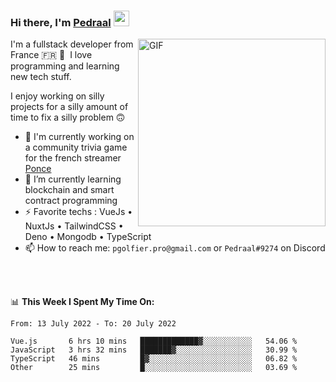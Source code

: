 ### Hi there, I'm <a href="https://pedraal.dev" target="_blank">Pedraal</a> <img src="https://media.giphy.com/media/hvRJCLFzcasrR4ia7z/giphy.gif" width="25px">
<img align="right" alt="GIF" src="https://pedraal.dev/avatar.png" width="300" height="300" />

I'm a fullstack developer from France 🇫🇷 🥖 &nbsp;I love programming and learning new
tech stuff.

I enjoy working on silly projects for a silly amount of time to fix a silly problem 🙃

- 🔭  I'm currently working on a community trivia game for the french streamer <a href="https://twitch.tv/ponce" target="_blank">Ponce</a>
- 🌱 I’m currently learning blockchain and smart contract programming
- ⚡ Favorite techs : VueJs &bull; NuxtJs &bull; TailwindCSS &bull; Deno &bull; Mongodb &bull; TypeScript
- 📫 How to reach me: `pgolfier.pro@gmail.com` or `Pedraal#9274` on Discord

<br>
<br>

📊 **This Week I Spent My Time On:**
<!--START_SECTION:waka-->

```text
From: 13 July 2022 - To: 20 July 2022

Vue.js       6 hrs 10 mins   █████████████▓░░░░░░░░░░░   54.06 %
JavaScript   3 hrs 32 mins   ███████▓░░░░░░░░░░░░░░░░░   30.99 %
TypeScript   46 mins         █▓░░░░░░░░░░░░░░░░░░░░░░░   06.82 %
Other        25 mins         █░░░░░░░░░░░░░░░░░░░░░░░░   03.69 %
```

<!--END_SECTION:waka-->
